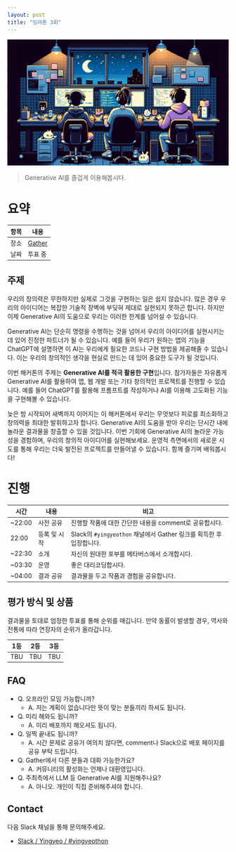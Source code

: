 ```yaml
---
layout: post
title: "잉야톤 3회"
---
```


![Two participants in the hackathon room, shown from the back, focused on their screens, programming. Enhance the nighttime atmosphere by adding elements like a dark sky visible through a window, and indoor lighting that subtly suggests it's late at night. Integrate elements to emphasize the use of Generative AI, such as a cute robot assisting in pair programming. The overall mood should convey a late-night coding session, blending the themes of technology, and a cozy, nocturnal setting, 2D pixel arts.](/images/32/title.png)

> Generative AI를 즐겁게 이용해봅시다.

# 요약

| 항목 | 내용                               |
| ---- | ---------------------------------- |
| 장소 | [Gather](https://www.gather.town/) |
| 날짜 | 투표 중                            |

## 주제

우리의 창의력은 무한하지만 실제로 그것을 구현하는 일은 쉽지 않습니다. 많은 경우 우리의 아이디어는 복잡한 기술적 장벽에 부딪혀 제대로 실현되지 못하곤 합니다. 하지만 이제 Generative AI의 도움으로 우리는 이러한 한계를 넘어설 수 있습니다.

Generative AI는 단순히 명령을 수행하는 것을 넘어서 우리의 아이디어를 실현시키는 데 있어 진정한 파트너가 될 수 있습니다. 예를 들어 우리가 원하는 앱의 기능을 ChatGPT에 설명하면 이 AI는 우리에게 필요한 코드나 구현 방법을 제공해줄 수 있습니다. 이는 우리의 창의적인 생각을 현실로 만드는 데 있어 중요한 도구가 될 것입니다.

이번 해커톤의 주제는 **Generative AI를 적극 활용한 구현**입니다. 참가자들은 자유롭게 Generative AI를 활용하여 앱, 웹 개발 또는 기타 창의적인 프로젝트를 진행할 수 있습니다. 예를 들어 ChatGPT를 활용해 프롬프트를 작성하거나 AI를 이용해 고도화된 기능을 구현해볼 수 있습니다.

늦은 밤 시작되어 새벽까지 이어지는 이 해커톤에서 우리는 무엇보다 피로를 최소화하고 창의력을 최대한 발휘하고자 합니다. Generative AI의 도움을 받아 우리는 단시간 내에 놀라운 결과물을 창출할 수 있을 것입니다. 이번 기회에 Generative AI의 놀라운 가능성을 경험하며, 우리의 창의적 아이디어를 실현해보세요. 운영적 측면에서의 새로운 시도를 통해 우리는 더욱 발전된 프로젝트를 만들어낼 수 있습니다. 함께 즐기며 배워봅시다!

# 진행

| 시간   | 내용         | 비고                                                                |
| ------ | ------------ | ------------------------------------------------------------------- |
| ~22:00 | 사전 공유    | 진행할 작품에 대한 간단한 내용을 comment로 공유합시다.              |
| 22:00  | 등록 및 시작 | Slack의 `#yingyeothon` 채널에서 Gather 링크를 획득한 후 입장합니다. |
| ~22:30 | 소개         | 자신의 원대한 포부를 메타버스에서 소개합시다.                       |
| ~03:30 | 운영         | 좋은 대리코딩합시다.                                                |
| ~04:00 | 결과 공유    | 결과물을 두고 작품과 경험을 공유합니다.                             |

## 평가 방식 및 상품

결과물을 토대로 엄정한 투표를 통해 순위를 매깁니다. 만약 동률이 발생할 경우, 역사와 전통에 따라 연장자의 순위가 올라갑니다.

| 1등 | 2등 | 3등 |
| --- | --- | --- |
| TBU | TBU | TBU |

## FAQ

- Q. 오프라인 모임 가능합니까?
  - A. 저는 계획이 없습니다만 뜻이 맞는 분들끼리 하셔도 됩니다.
- Q. 미리 해와도 됩니까?
  - A. 미리 배포까지 해오셔도 됩니다.
- Q. 일찍 끝내도 됩니까?
  - A. 시간 문제로 공유가 여의치 않다면, comment나 Slack으로 배포 페이지를 공유 부탁 드립니다.
- Q. Gather에서 다른 분들과 대화 가능한가요?
  - A. 커뮤니티의 활성화는 언제나 대환영입니다.
- Q. 주최측에서 LLM 등 Generative AI를 지원해주나요?
  - A. 아니오. 개인이 직접 준비해주셔야 합니다.

## Contact

다음 Slack 채널을 통해 문의해주세요.

- [Slack / Yingyeo / #yingyeothon](https://yingyeo.slack.com/archives/CKVC3819C)
